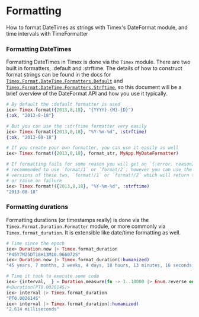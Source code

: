 # Formatting

How to format DateTimes as strings with Timex's DateFormat module, and time intervals with TimeFormatter

### Formatting DateTimes

Formatting DateTimes in Timex is done via the `Timex` module. There are two built in formatters, :default and :strftime. The details of how to construct format strings can be found in the docs for [`Timex.Format.DateTime.Formatters.Default`](http://hexdocs.pm/timex/Timex.Format.DateTime.Formatters.Default.html) and [`Timex.Format.DateTime.Formatters.Strftime`](http://hexdocs.pm/timex/Timex.Format.DateTime.Formatters.Strftime.html), so this document will be a brief overview of the DateFormat API and how you use it typically.

```elixir
# By default the :default formatter is used
iex> Timex.format({2013,8,18}, "{YYYY}-{M}-{D}")
{:ok, "2013-8-18"}

# But you can use the :strftime formatter very easily
iex> Timex.format({2013,8,18}, "%Y-%m-%d", :strftime)
{:ok, "2013-08-18"}

# If you create your own formatter, you can use it easily as well
iex> Timex.format({2013,8,18}, format_str, MyApp.MyDateFormatter)

# If formatting fails for some reason you will get an `{:error, reason}` tuple, so it's
# recommended to use `format/1` or `format/2`; however you can use the "bang"
# versions of these two, `format!/1` or `format!/2` which will return the result directly,
# or raise on failure
iex> Timex.format!({2013,8,18}, "%Y-%m-%d", :strftime)
"2013-08-18"
```

### Formatting durations

Formatting durations (or timestamps really) is done via the `Timex.Format.Duration.Formatter` module, or more commonly via `Timex.format_duration`. It is extensible like date/time formatting as well.

```elixir
# Time since the epoch
iex> Duration.now |> Timex.format_duration
"P45Y7M25DT18H13M10.966072S"
iex> Duration.now |> Timex.format_duration(:humanized)
"45 years, 7 months, 3 weeks, 4 days, 18 hours, 13 minutes, 16 seconds, 141.422 milliseconds"

# Time it took to execute some code
iex> {interval, _} = Duration.measure(fn -> 1..10000 |> Enum.reverse end)
#<Duration(PT0.002614S)>
iex> interval |> Timex.format_duration
"PT0.002614S"
iex> interval |> Timex.format_duration(:humanized)
"2.614 milliseconds"
```
